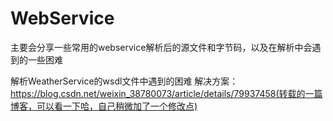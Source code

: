 # WebService
  主要会分享一些常用的webservice解析后的源文件和字节码，以及在解析中会遇到的一些困难
  
  解析WeatherService的wsdl文件中遇到的困难
  解决方案：https://blog.csdn.net/weixin_38780073/article/details/79937458(转载的一篇博客，可以看一下哈，自己稍微加了一个修改点)